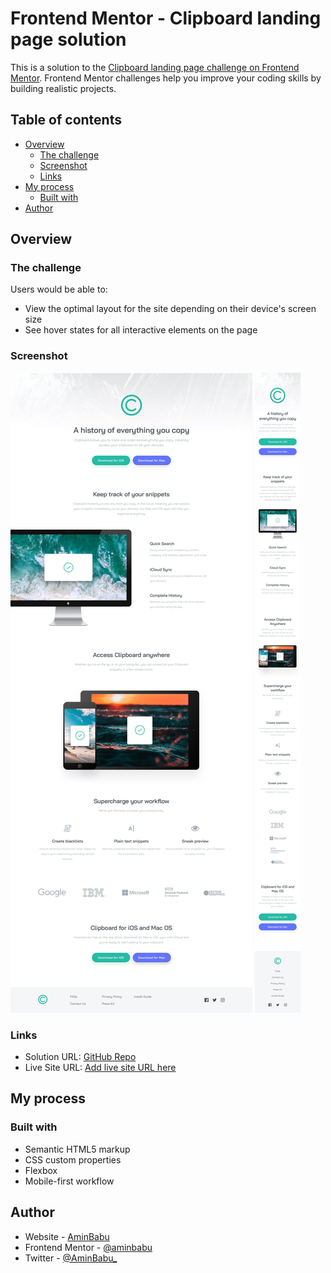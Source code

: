# Frontend Mentor - Clipboard landing page solution

This is a solution to the [Clipboard landing page challenge on Frontend Mentor](https://www.frontendmentor.io/challenges/clipboard-landing-page-5cc9bccd6c4c91111378ecb9). Frontend Mentor challenges help you improve your coding skills by building realistic projects.

## Table of contents

- [Overview](#overview)
  - [The challenge](#the-challenge)
  - [Screenshot](#screenshot)
  - [Links](#links)
- [My process](#my-process)
  - [Built with](#built-with)
- [Author](#author)

## Overview

### The challenge

Users would be able to:

- View the optimal layout for the site depending on their device's screen size
- See hover states for all interactive elements on the page

### Screenshot

![Desktop](./design/desktop-design.jpg)
![Desktop](./design/mobile-design.jpg)

### Links

- Solution URL: [GitHub Repo](https://github.com/aminbabu/FrontendMentorChallenges/tree/master/pages/clipboard-landing-page)
- Live Site URL: [Add live site URL here](https://aminbabu.github.io/FrontendMentorChallenges/pages/clipboard-landing-page)

## My process

### Built with

- Semantic HTML5 markup
- CSS custom properties
- Flexbox
- Mobile-first workflow

## Author

- Website - [AminBabu](#)
- Frontend Mentor - [@aminbabu](https://www.frontendmentor.io/profile/aminbabu)
- Twitter - [@AminBabu\_](https://www.twitter.com/AminBabu_)
